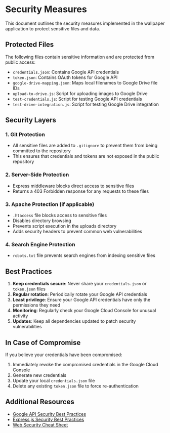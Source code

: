 # Security Measures

This document outlines the security measures implemented in the wallpaper application to protect sensitive files and data.

## Protected Files

The following files contain sensitive information and are protected from public access:

- `credentials.json`: Contains Google API credentials
- `token.json`: Contains OAuth tokens for Google API
- `google-drive-mapping.json`: Maps local filenames to Google Drive file IDs
- `upload-to-drive.js`: Script for uploading images to Google Drive
- `test-credentials.js`: Script for testing Google API credentials
- `test-drive-integration.js`: Script for testing Google Drive integration

## Security Layers

### 1. Git Protection

- All sensitive files are added to `.gitignore` to prevent them from being committed to the repository
- This ensures that credentials and tokens are not exposed in the public repository

### 2. Server-Side Protection

- Express middleware blocks direct access to sensitive files
- Returns a 403 Forbidden response for any requests to these files

### 3. Apache Protection (if applicable)

- `.htaccess` file blocks access to sensitive files
- Disables directory browsing
- Prevents script execution in the uploads directory
- Adds security headers to prevent common web vulnerabilities

### 4. Search Engine Protection

- `robots.txt` file prevents search engines from indexing sensitive files

## Best Practices

1. **Keep credentials secure**: Never share your `credentials.json` or `token.json` files
2. **Regular rotation**: Periodically rotate your Google API credentials
3. **Least privilege**: Ensure your Google API credentials have only the permissions they need
4. **Monitoring**: Regularly check your Google Cloud Console for unusual activity
5. **Updates**: Keep all dependencies updated to patch security vulnerabilities

## In Case of Compromise

If you believe your credentials have been compromised:

1. Immediately revoke the compromised credentials in the Google Cloud Console
2. Generate new credentials
3. Update your local `credentials.json` file
4. Delete any existing `token.json` file to force re-authentication

## Additional Resources

- [Google API Security Best Practices](https://cloud.google.com/docs/security/best-practices)
- [Express.js Security Best Practices](https://expressjs.com/en/advanced/best-practice-security.html)
- [Web Security Cheat Sheet](https://cheatsheetseries.owasp.org/cheatsheets/Web_Security_Testing_Cheat_Sheet.html)
